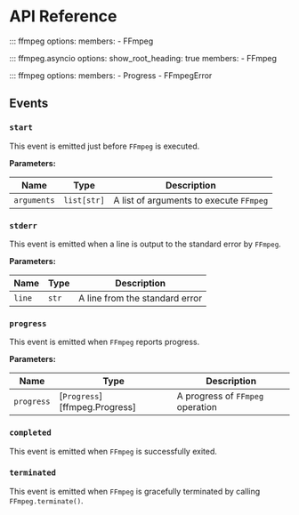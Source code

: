 # API Reference


::: ffmpeg
    options:
      members:
        - FFmpeg

::: ffmpeg.asyncio
    options:
      show_root_heading: true
      members:
        - FFmpeg

::: ffmpeg
    options:
      members:
        - Progress
        - FFmpegError

## Events
### `start`
This event is emitted just before `FFmpeg` is executed.

**Parameters:**

|    Name     |     Type    |               Description               |
|-------------|-------------|-----------------------------------------|
| `arguments` | `list[str]` | A list of arguments to execute `FFmpeg` |


### `stderr`
This event is emitted when a line is output to the standard error by `FFmpeg`.

**Parameters:**

|    Name     |  Type |          Description           |
|-------------|-------|--------------------------------|
|   `line`    | `str` | A line from the standard error |


### `progress`
This event is emitted when `FFmpeg` reports progress.

**Parameters:**

|    Name    |             Type              |           Description            |
|------------|-------------------------------|----------------------------------|
| `progress` | [`Progress`][ffmpeg.Progress] | A progress of `FFmpeg` operation |


### `completed`
This event is emitted when `FFmpeg` is successfully exited.

### `terminated`
This event is emitted when `FFmpeg` is gracefully terminated by calling `FFmpeg.terminate()`.